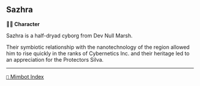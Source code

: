 ## Sazhra

**🧙‍♂️ Character**

Sazhra is a half-dryad cyborg from Dev Null Marsh.

Their symbiotic relationship with the nanotechnology of the region allowed him to rise quickly in the ranks of Cybernetics Inc. and their heritage led to an appreciation for the Protectors Silva.

-----
[`📑` Mimbot Index](<https://zeithalt.github.io/r/#7e11>)
<!---
keywords: ci, dev, null, marsh
aliases: 
-->